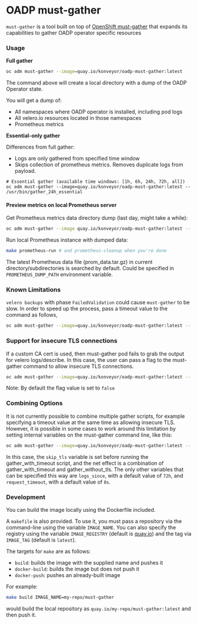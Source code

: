 # OADP must-gather

`must-gather` is a tool built on top of [OpenShift must-gather](https://github.com/openshift/must-gather)
that expands its capabilities to gather OADP operator specific resources

### Usage

**Full gather**
```sh
oc adm must-gather --image=quay.io/konveyor/oadp-must-gather:latest
```

The command above will create a local directory with a dump of the OADP Operator state.

You will get a dump of:
- All namespaces where OADP operator is installed, including pod logs
- All velero.io resources located in those namespaces
- Prometheus metrics

**Essential-only gather**

Differences from full gather:
 - Logs are only gathered from specified time window
 - Skips collection of prometheus metrics. Removes duplicate logs from payload.
```
# Essential gather (available time windows: [1h, 6h, 24h, 72h, all])
oc adm must-gather --image=quay.io/konveyor/oadp-must-gather:latest -- /usr/bin/gather_24h_essential
```

#### Preview metrics on local Prometheus server

Get Prometheus metrics data directory dump (last day, might take a while):
```sh
oc adm must-gather --image quay.io/konveyor/oadp-must-gather:latest -- /usr/bin/gather_metrics_dump
```

Run local Prometheus instance with dumped data:
```sh
make prometheus-run # and prometheus-cleanup when you're done
```
The latest Prometheus data file (prom_data.tar.gz) in current directory/subdirectories is searched by default. Could be specified in ```PROMETHEUS_DUMP_PATH``` environment variable.

### Known Limitations

`velero backups` with phase `FailedValidation` could cause `must-gather` to be slow. In order to speed up the process, pass a timeout value to the command as follows,
```sh
oc adm must-gather --image=quay.io/konveyor/oadp-must-gather:latest -- /usr/bin/gather_with_timeout <timeout_value_in_seconds>
```
### Support for insecure TLS connections 

If a custom CA cert is used, then must-gather pod fails to grab the output for velero logs/describe. In this case, the user can pass a flag to the must-gather command to allow insecure TLS connections. 

```sh
oc adm must-gather --image=quay.io/konveyor/oadp-must-gather:latest -- /usr/bin/gather_without_tls <true/false>
```
Note: By default the flag value is set to `false`

### Combining Options

It is not currently possible to combine multiple gather scripts, for example specifying a timeout value at the same time as allowing insecure TLS. However, it is possible in some cases to work around this limitation by setting internal variables on the must-gather command line, like this:

```sh
oc adm must-gather --image=quay.io/konveyor/oadp-must-gather:latest -- skip_tls=true /usr/bin/gather_with_timeout <timeout_value_in_seconds>
```

In this case, the `skip_tls` variable is set before running the gather_with_timeout script, and the net effect is a combination of gather_with_timeout and gather_without_tls. The only other variables that can be specified this way are `logs_since`, with a default value of `72h`, and `request_timeout`, with a default value of `0s`.

### Development
You can build the image locally using the Dockerfile included.

A `makefile` is also provided. To use it, you must pass a repository via the command-line using the variable `IMAGE_NAME`.
You can also specify the registry using the variable `IMAGE_REGISTRY` (default is [quay.io](https://quay.io)) and the tag via `IMAGE_TAG` (default is `latest`).

The targets for `make` are as follows:
- `build`: builds the image with the supplied name and pushes it
- `docker-build`: builds the image but does not push it
- `docker-push`: pushes an already-built image

For example:
```sh
make build IMAGE_NAME=my-repo/must-gather
```
would build the local repository as `quay.io/my-repo/must-gather:latest` and then push it.
